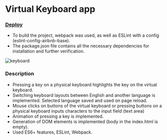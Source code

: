 # Virtual Keyboard app
### [Deploy](https://valsotnik.github.io/virtual-keyboard/)
- To build the project, webpack was used, as well as ESLint with a config (eslint-config-airbnb-base).
- The package.json file contains all the necessary dependencies for installation and further verification.

![keyboard](https://user-images.githubusercontent.com/91071613/170450119-3ad2ea38-fa12-4a3e-9b55-8ba8c488d348.png)

### Description
* Pressing a key on a physical keyboard highlights the key on the virtual keyboard.
* Switching keyboard layouts between English and another language is implemented. Selected language saved and used on page reload. 
* Mouse clicks on buttons of the virtual keyboard or pressing buttons on a physical keyboard inputs characters to the input field (text area) 
* Animation of pressing a key is implemented.
* Generation of DOM elements is implemented (body in the index.html is empty).
* Used ES6+ features, ESLint, Webpack.


